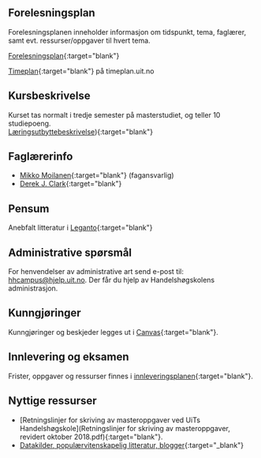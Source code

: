 

## Forelesningsplan  

Forelesningsplanen inneholder informasjon om tidspunkt, tema, faglærer, samt evt. ressurser/oppgaver til hvert tema.  

[Forelesningsplan](forelesningsplan.html){:target="blank"}
 


[Timeplan](http://timeplan.uit.no/emne_timeplan.php?sem=21h&module[]=SOK-3073-1#week-26){:target="blank"} på timeplan.uit.no


## Kursbeskrivelse 

Kurset tas normalt i tredje semester på masterstudiet, og teller 10 studiepoeng.  
[Læringsutbyttebeskrivelse](https://uit.no/utdanning/emner/emne?p_document_id=766154)){:target="blank"}

## Faglærerinfo  

- [Mikko Moilanen](https://uit.no/ansatte/person?p_document_id=200602){:target="blank"} (fagansvarlig)
- [Derek J. Clark](https://uit.no/ansatte/derek.clark){:target="blank"}
  
## Pensum

Anebfalt litteratur i [Leganto]([https://bibsys-c.alma.exlibrisgroup.com/leganto/public/47BIBSYS_UBTO/lists/8510166510002205?auth=SAML](https://bibsys-c.alma.exlibrisgroup.com/leganto/readinglist/lists/9284255260002205?auth=SAML)){:target="blank"}  


## Administrative spørsmål

For henvendelser av administrative art send e-post til: <hhcampus@hjelp.uit.no>. Der får du hjelp av Handelshøgskolens administrasjon.     


## Kunngjøringer  

Kunngjøringer og beskjeder legges ut i [Canvas](https://uit.instructure.com/courses/22631){:target="blank"}.


## Innlevering og eksamen  
  

Frister, oppgaver og ressurser finnes i [innleveringsplanen](innleveringer.md){:target="blank"}.    






## Nyttige ressurser  

- [Retningslinjer for skriving av masteroppgaver ved UiTs Handelshøgskole](Retningslinjer for skriving av masteroppgaver, revidert oktober 2018.pdf){:target="blank"}.  
- [Datakilder, populærvitenskapelig litteratur, blogger](nyttige_ressurser.md){:target="_blank"}



